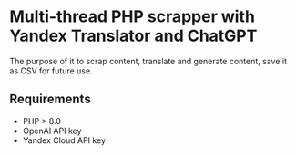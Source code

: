 # Multi-thread PHP scrapper with Yandex Translator and ChatGPT
The purpose of it to scrap content, translate and generate content, save it as CSV for future use.

## Requirements

- PHP > 8.0
- OpenAI API key
- Yandex Cloud API key
